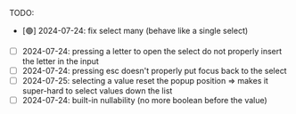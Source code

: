 TODO:

- [🟢] 2024-07-24: fix select many (behave like a single select)
- [ ] 2024-07-24: pressing a letter to open the select do not properly insert the letter in the input
- [ ] 2024-07-24: pressing esc doesn't properly put focus back to the select
- [ ] 2024-07-25: selecting a value reset the popup position => makes it super-hard to select values down the list
- [ ] 2024-07-24: built-in nullability (no more boolean before the value)